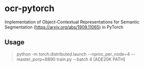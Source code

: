 # ocr-pytorch

Implementation of Object-Contextual Representations for Semantic Segmentation (https://arxiv.org/abs/1909.11065) in PyTorch

## Usage

> python -m torch.distributed.launch --nproc_per_node=4 --master_porp=8890 train.py --batch 4 [ADE20K PATH]